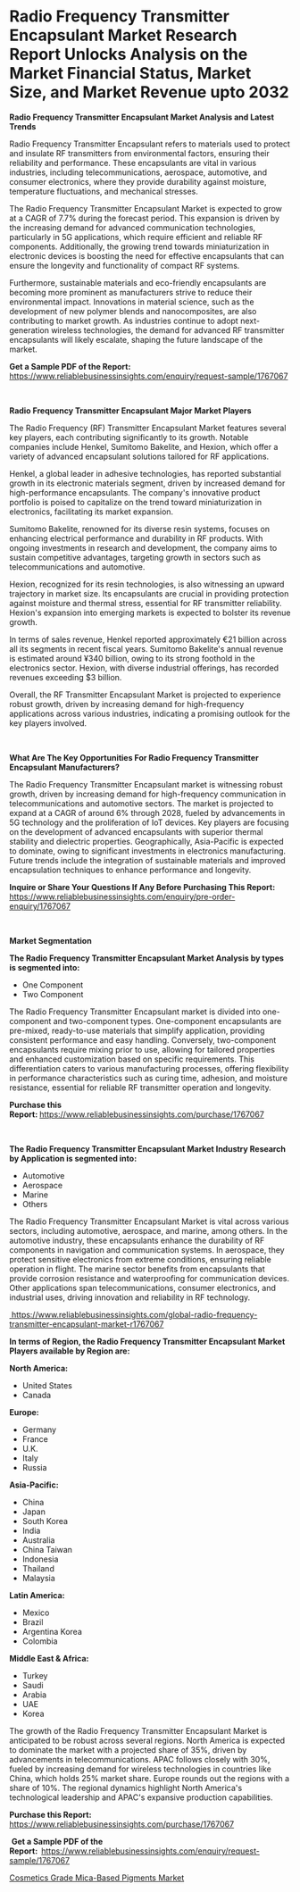 <p><h1>Radio Frequency Transmitter Encapsulant Market Research Report Unlocks Analysis on the Market Financial Status, Market Size, and Market Revenue upto 2032</h1></p><p><strong>Radio Frequency Transmitter Encapsulant Market Analysis and Latest Trends</strong></p>
<p><p>Radio Frequency Transmitter Encapsulant refers to materials used to protect and insulate RF transmitters from environmental factors, ensuring their reliability and performance. These encapsulants are vital in various industries, including telecommunications, aerospace, automotive, and consumer electronics, where they provide durability against moisture, temperature fluctuations, and mechanical stresses.</p><p>The Radio Frequency Transmitter Encapsulant Market is expected to grow at a CAGR of 7.7% during the forecast period. This expansion is driven by the increasing demand for advanced communication technologies, particularly in 5G applications, which require efficient and reliable RF components. Additionally, the growing trend towards miniaturization in electronic devices is boosting the need for effective encapsulants that can ensure the longevity and functionality of compact RF systems.</p><p>Furthermore, sustainable materials and eco-friendly encapsulants are becoming more prominent as manufacturers strive to reduce their environmental impact. Innovations in material science, such as the development of new polymer blends and nanocomposites, are also contributing to market growth. As industries continue to adopt next-generation wireless technologies, the demand for advanced RF transmitter encapsulants will likely escalate, shaping the future landscape of the market.</p></p>
<p><strong>Get a Sample PDF of the Report:&nbsp;</strong> <a href="https://www.reliablebusinessinsights.com/enquiry/request-sample/1767067?utm_campaign=2201&utm_medium=2&utm_source=Github&utm_content=ia&utm_term=02022025&utm_id=radio-frequency-transmitter-encapsulant">https://www.reliablebusinessinsights.com/enquiry/request-sample/1767067</a></p>
<p>&nbsp;</p>
<p><strong>Radio Frequency Transmitter Encapsulant Major Market Players</strong></p>
<p><p>The Radio Frequency (RF) Transmitter Encapsulant Market features several key players, each contributing significantly to its growth. Notable companies include Henkel, Sumitomo Bakelite, and Hexion, which offer a variety of advanced encapsulant solutions tailored for RF applications.</p><p>Henkel, a global leader in adhesive technologies, has reported substantial growth in its electronic materials segment, driven by increased demand for high-performance encapsulants. The company's innovative product portfolio is poised to capitalize on the trend toward miniaturization in electronics, facilitating its market expansion.</p><p>Sumitomo Bakelite, renowned for its diverse resin systems, focuses on enhancing electrical performance and durability in RF products. With ongoing investments in research and development, the company aims to sustain competitive advantages, targeting growth in sectors such as telecommunications and automotive.</p><p>Hexion, recognized for its resin technologies, is also witnessing an upward trajectory in market size. Its encapsulants are crucial in providing protection against moisture and thermal stress, essential for RF transmitter reliability. Hexion's expansion into emerging markets is expected to bolster its revenue growth.</p><p>In terms of sales revenue, Henkel reported approximately €21 billion across all its segments in recent fiscal years. Sumitomo Bakelite's annual revenue is estimated around ¥340 billion, owing to its strong foothold in the electronics sector. Hexion, with diverse industrial offerings, has recorded revenues exceeding $3 billion.</p><p>Overall, the RF Transmitter Encapsulant Market is projected to experience robust growth, driven by increasing demand for high-frequency applications across various industries, indicating a promising outlook for the key players involved.</p></p>
<p>&nbsp;</p>
<p><strong>What Are The Key Opportunities For Radio Frequency Transmitter Encapsulant Manufacturers?</strong></p>
<p><p>The Radio Frequency Transmitter Encapsulant market is witnessing robust growth, driven by increasing demand for high-frequency communication in telecommunications and automotive sectors. The market is projected to expand at a CAGR of around 6% through 2028, fueled by advancements in 5G technology and the proliferation of IoT devices. Key players are focusing on the development of advanced encapsulants with superior thermal stability and dielectric properties. Geographically, Asia-Pacific is expected to dominate, owing to significant investments in electronics manufacturing. Future trends include the integration of sustainable materials and improved encapsulation techniques to enhance performance and longevity.</p></p>
<p><strong>Inquire or Share Your Questions If Any Before Purchasing This Report:</strong> <a href="https://www.reliablebusinessinsights.com/enquiry/pre-order-enquiry/1767067?utm_campaign=2201&utm_medium=2&utm_source=Github&utm_content=ia&utm_term=02022025&utm_id=radio-frequency-transmitter-encapsulant">https://www.reliablebusinessinsights.com/enquiry/pre-order-enquiry/1767067</a></p>
<p>&nbsp;</p>
<p><strong>Market Segmentation</strong></p>
<p><strong>The Radio Frequency Transmitter Encapsulant Market Analysis by types is segmented into:</strong></p>
<p><ul><li>One Component</li><li>Two Component</li></ul></p>
<p><p>The Radio Frequency Transmitter Encapsulant market is divided into one-component and two-component types. One-component encapsulants are pre-mixed, ready-to-use materials that simplify application, providing consistent performance and easy handling. Conversely, two-component encapsulants require mixing prior to use, allowing for tailored properties and enhanced customization based on specific requirements. This differentiation caters to various manufacturing processes, offering flexibility in performance characteristics such as curing time, adhesion, and moisture resistance, essential for reliable RF transmitter operation and longevity.</p></p>
<p><strong>Purchase this Report:&nbsp;</strong><a href="https://www.reliablebusinessinsights.com/purchase/1767067?utm_campaign=2201&utm_medium=2&utm_source=Github&utm_content=ia&utm_term=02022025&utm_id=radio-frequency-transmitter-encapsulant">https://www.reliablebusinessinsights.com/purchase/1767067</a></p>
<p>&nbsp;</p>
<p><strong>The Radio Frequency Transmitter Encapsulant Market Industry Research by Application is segmented into:</strong></p>
<p><ul><li>Automotive</li><li>Aerospace</li><li>Marine</li><li>Others</li></ul></p>
<p><p>The Radio Frequency Transmitter Encapsulant Market is vital across various sectors, including automotive, aerospace, and marine, among others. In the automotive industry, these encapsulants enhance the durability of RF components in navigation and communication systems. In aerospace, they protect sensitive electronics from extreme conditions, ensuring reliable operation in flight. The marine sector benefits from encapsulants that provide corrosion resistance and waterproofing for communication devices. Other applications span telecommunications, consumer electronics, and industrial uses, driving innovation and reliability in RF technology.</p></p>
<p><a href="https://www.reliablebusinessinsights.com/global-radio-frequency-transmitter-encapsulant-market-r1767067?utm_campaign=2201&utm_medium=2&utm_source=Github&utm_content=ia&utm_term=02022025&utm_id=radio-frequency-transmitter-encapsulant">&nbsp;https://www.reliablebusinessinsights.com/global-radio-frequency-transmitter-encapsulant-market-r1767067</a></p>
<p><strong>In terms of Region, the Radio Frequency Transmitter Encapsulant Market Players available by Region are:</strong></p>
<p>
    <p> <strong> North America: </strong>
        <ul>
            <li>United States</li>
            <li>Canada</li>
        </ul>
        </p> 
    <p> <strong> Europe: </strong>
        <ul>
            <li>Germany</li>
            <li>France</li>
            <li>U.K.</li>
            <li>Italy</li>
            <li>Russia</li>
        </ul>
        </p> 
    <p> <strong> Asia-Pacific: </strong>
        <ul>
            <li>China</li>
            <li>Japan</li>
            <li>South Korea</li>
            <li>India</li>
            <li>Australia</li>
            <li>China Taiwan</li>
            <li>Indonesia</li>
            <li>Thailand</li>
            <li>Malaysia</li>
        </ul>
        </p> 
    <p> <strong> Latin America: </strong>
        <ul>
            <li>Mexico</li>
            <li>Brazil</li>
            <li>Argentina Korea</li>
            <li>Colombia</li>
        </ul>
        </p> 
    <p> <strong> Middle East & Africa: </strong>
        <ul>
            <li>Turkey</li>
            <li>Saudi</li>
            <li>Arabia</li>
            <li>UAE</li>
            <li>Korea</li>
        </ul>
    </p>
    </p>
<p><p>The growth of the Radio Frequency Transmitter Encapsulant Market is anticipated to be robust across several regions. North America is expected to dominate the market with a projected share of 35%, driven by advancements in telecommunications. APAC follows closely with 30%, fueled by increasing demand for wireless technologies in countries like China, which holds 25% market share. Europe rounds out the regions with a share of 10%. The regional dynamics highlight North America's technological leadership and APAC's expansive production capabilities.</p></p>
<p><strong>Purchase this Report: </strong><a href="https://www.reliablebusinessinsights.com/purchase/1767067?utm_campaign=2201&utm_medium=2&utm_source=Github&utm_content=ia&utm_term=02022025&utm_id=radio-frequency-transmitter-encapsulant">https://www.reliablebusinessinsights.com/purchase/1767067</a></p>
<p>&nbsp;<strong>Get a Sample PDF of the Report:&nbsp;&nbsp;</strong><a href="https://www.reliablebusinessinsights.com/enquiry/request-sample/1767067?utm_campaign=2201&utm_medium=2&utm_source=Github&utm_content=ia&utm_term=02022025&utm_id=radio-frequency-transmitter-encapsulant">https://www.reliablebusinessinsights.com/enquiry/request-sample/1767067</a></p>
<p><strong></strong></p>
<p><p><a href="https://github.com/bensemilia864/Market-Research-Report-List-1/blob/main/cosmetics-grade-mica-based-pigments-market.md?utm_campaign=2201&utm_medium=2&utm_source=Github&utm_content=ia&utm_term=02022025&utm_id=radio-frequency-transmitter-encapsulant">Cosmetics Grade Mica-Based Pigments Market</a></p></p>